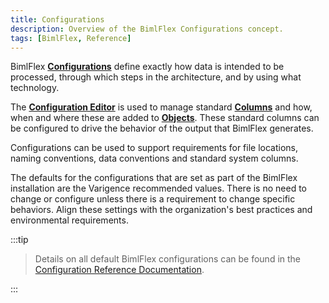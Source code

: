 ```yaml
---
title: Configurations
description: Overview of the BimlFlex Configurations concept.
tags: [BimlFlex, Reference]
---
```

BimlFlex [**Configurations**](bimlflex-configuration-editor) define exactly how data is intended to be processed, through which steps in the architecture, and by using what technology.

The [**Configuration Editor**](bimlflex-configuration-editor) is used to manage standard [**Columns**](bimlflex-column-editor) and how, when and where these are added to [**Objects**](bimlflex-object-editor). These standard columns can be configured to drive the behavior of the output that BimlFlex generates.

Configurations can be used to support requirements for file locations, naming conventions, data conventions and standard system columns.

The defaults for the configurations that are set as part of the BimlFlex installation are the Varigence recommended values. There is no need to change or configure unless there is a requirement to change specific behaviors. Align these settings with the organization's best practices and environmental requirements.
:::tip


> Details on all default BimlFlex configurations can be found in the [Configuration Reference Documentation](bimlflex-metadata-configurations).

:::

